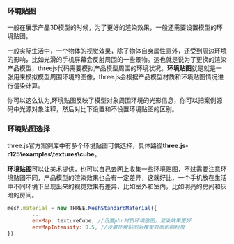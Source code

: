 ### 环境贴图

一般在展示产品3D模型的时候，为了更好的渲染效果，一般还需要设置模型的环境贴图。

一般实际生活中，一个物体的视觉效果，除了物体自身属性意外，还受到周边环境的影响，比如光滑的手机屏幕会反射周围的一些景物。这也就是说为了更换的渲染产品模型，threejs代码需要模拟产品模型周围的环境状况。**环境贴图**就是就是一张用来模拟模型周围环境的图像，three.js会根据产品模型材质和环境贴图情况进行渲染计算。

你可以这么认为,环境贴图反映了模型对象周围环境的光影信息，你可以把案例源码中光源对象注释，然后对比下设置和不设置环境贴图的区别。

### 环境贴图选择

three.js官方案例库中有多个环境贴图可供选择，具体路径**three.js-r125\examples\textures\cube**。

**环境贴图**可以让美术提供，也可以自己去网上收集一些环境贴图，不过需要注意环境贴图不同，产品模型的渲染效果也会有一定差异，这就好比，一个手机放在生活中不同环境下呈现出来的视觉效果有差异，比如室外和室内，比如明亮的房间和灰暗的房间。

```js
mesh.material = new THREE.MeshStandardMaterial({
        ...
        envMap: textureCube, //设置pbr材质环境贴图，渲染效果更好
        envMapIntensity: 0.5, //设置环境贴图对模型表面影响程度
})
```
      


